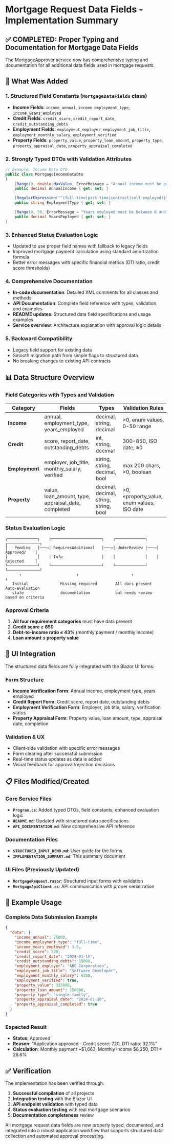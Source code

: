 # Mortgage Request Data Fields - Implementation Summary

## ✅ COMPLETED: Proper Typing and Documentation for Mortgage Data Fields

The MortgageApprover service now has comprehensive typing and documentation for all additional data fields used in mortgage requests.

## 🎯 What Was Added

### 1. **Structured Field Constants** (`MortgageDataFields` class)
- **Income Fields**: `income_annual`, `income_employment_type`, `income_years_employed`
- **Credit Fields**: `credit_score`, `credit_report_date`, `credit_outstanding_debts`
- **Employment Fields**: `employment_employer`, `employment_job_title`, `employment_monthly_salary`, `employment_verified`
- **Property Fields**: `property_value`, `property_loan_amount`, `property_type`, `property_appraisal_date`, `property_appraisal_completed`

### 2. **Strongly Typed DTOs** with Validation Attributes
```csharp
// Example: Income Data DTO
public class MortgageIncomeDataDto
{
    [Range(0, double.MaxValue, ErrorMessage = "Annual income must be positive")]
    public decimal AnnualIncome { get; set; }

    [RegularExpression("^(full-time|part-time|contract|self-employed)$")]
    public string EmploymentType { get; set; }

    [Range(0, 50, ErrorMessage = "Years employed must be between 0 and 50")]
    public decimal YearsEmployed { get; set; }
}
```

### 3. **Enhanced Status Evaluation Logic**
- Updated to use proper field names with fallback to legacy fields
- Improved mortgage payment calculation using standard amortization formula
- Better error messages with specific financial metrics (DTI ratio, credit score thresholds)

### 4. **Comprehensive Documentation**
- **In-code documentation**: Detailed XML comments for all classes and methods
- **API Documentation**: Complete field reference with types, validation, and examples
- **README updates**: Structured data field specifications and usage examples
- **Service overview**: Architecture explanation with approval logic details

### 5. **Backward Compatibility**
- Legacy field support for existing data
- Smooth migration path from simple flags to structured data
- No breaking changes to existing API contracts

## 📊 Data Structure Overview

### Field Categories with Types and Validation

| Category | Fields | Types | Validation Rules |
|----------|--------|-------|------------------|
| **Income** | annual, employment_type, years_employed | decimal, string, decimal | >0, enum values, 0-50 range |
| **Credit** | score, report_date, outstanding_debts | int, string, decimal | 300-850, ISO date, ≥0 |
| **Employment** | employer, job_title, monthly_salary, verified | string, string, decimal, bool | max 200 chars, >0, boolean |
| **Property** | value, loan_amount, type, appraisal_date, completed | decimal, decimal, string, string, bool | >0, ≤property_value, enum values, ISO date |

### Status Evaluation Logic

```
┌─────────────┐    ┌──────────────────────┐    ┌─────────────┐    ┌──────────────┐
│   Pending   │───→│ RequiresAdditional   │───→│ UnderReview │───→│ Approved/    │
│             │    │ Info                 │    │             │    │ Rejected     │
└─────────────┘    └──────────────────────┘    └─────────────┘    └──────────────┘
      ↑                        ↑                       ↑                   ↑
   Initial              Missing required        All docs present    Auto-evaluation
   state                documentation           but needs review     based on criteria
```

### Approval Criteria
1. **All four requirement categories** must have data present
2. **Credit score ≥ 650**
3. **Debt-to-income ratio ≤ 43%** (monthly payment / monthly income)
4. **Loan amount ≤ property value**

## 🎨 UI Integration

The structured data fields are fully integrated with the Blazor UI forms:

### Form Structure
- **Income Verification Form**: Annual income, employment type, years employed
- **Credit Report Form**: Credit score, report date, outstanding debts
- **Employment Verification Form**: Employer, job title, salary, verification status  
- **Property Appraisal Form**: Property value, loan amount, type, appraisal date, completion

### Validation & UX
- Client-side validation with specific error messages
- Form clearing after successful submission
- Real-time status updates as data is added
- Visual feedback for approval/rejection decisions

## 📋 Files Modified/Created

### Core Service Files
- **`Program.cs`**: Added typed DTOs, field constants, enhanced evaluation logic
- **`README.md`**: Updated with structured data specifications
- **`API_DOCUMENTATION.md`**: New comprehensive API reference

### Documentation Files
- **`STRUCTURED_INPUT_DEMO.md`**: User guide for the forms
- **`IMPLEMENTATION_SUMMARY.md`**: This summary document

### UI Files (Previously Updated)
- **`MortgageRequest.razor`**: Structured input forms with validation
- **`MortgageApiClient.cs`**: API communication with proper serialization

## 🧪 Example Usage

### Complete Data Submission Example
```json
{
  "data": {
    "income_annual": 75000,
    "income_employment_type": "full-time", 
    "income_years_employed": 3.5,
    "credit_score": 720,
    "credit_report_date": "2024-01-15",
    "credit_outstanding_debts": 15000,
    "employment_employer": "ABC Corporation",
    "employment_job_title": "Software Developer",
    "employment_monthly_salary": 6250,
    "employment_verified": true,
    "property_value": 325000,
    "property_loan_amount": 250000,
    "property_type": "single-family",
    "property_appraisal_date": "2024-01-10", 
    "property_appraisal_completed": true
  }
}
```

### Expected Result
- **Status**: Approved
- **Reason**: "Application approved - Credit score: 720, DTI ratio: 32.1%"
- **Calculation**: Monthly payment ~$1,663, Monthly income $6,250, DTI = 26.6%

## ✅ Verification

The implementation has been verified through:
1. **Successful compilation** of all projects
2. **Integration testing** with the Blazor UI
3. **API endpoint validation** with typed data
4. **Status evaluation testing** with real mortgage scenarios
5. **Documentation completeness** review

All mortgage request data fields are now properly typed, documented, and integrated into a robust application workflow that supports structured data collection and automated approval processing.
